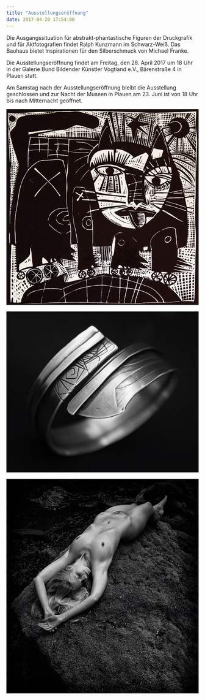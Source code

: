 ```yaml
---
title: "Ausstellungseröffnung"
date: 2017-04-20 17:54:00
---
```

Die Ausgangssituation für abstrakt-phantastische Figuren der Druckgrafik und für Aktfotografien findet Ralph Kunzmann im Schwarz-Weiß. Das Bauhaus bietet Inspirationen für den Silberschmuck von Michael Franke.

Die Ausstellungseröffnung findet am Freitag, den 28. April 2017 um 18 Uhr in der Galerie Bund Bildender Künstler Vogtland e.V., Bärenstraße 4 in Plauen statt.

Am Samstag nach der Ausstellungseröffnung bleibt die Ausstellung geschlossen und zur Nacht der Museen in Plauen am 23. Juni ist von 18 Uhr bis nach Mitternacht geöffnet.

![Ralph Kunzmann: Naseweiß](/img/temp/ralph-kunzmann-naseweis.jpg)

![Michael Franke: Armreif](/img/temp/michael-franke-armreif.jpg)

![Ralph Kunzmann: Akt 2](/img/temp/ralph-kunzmann-akt-2.jpg)
